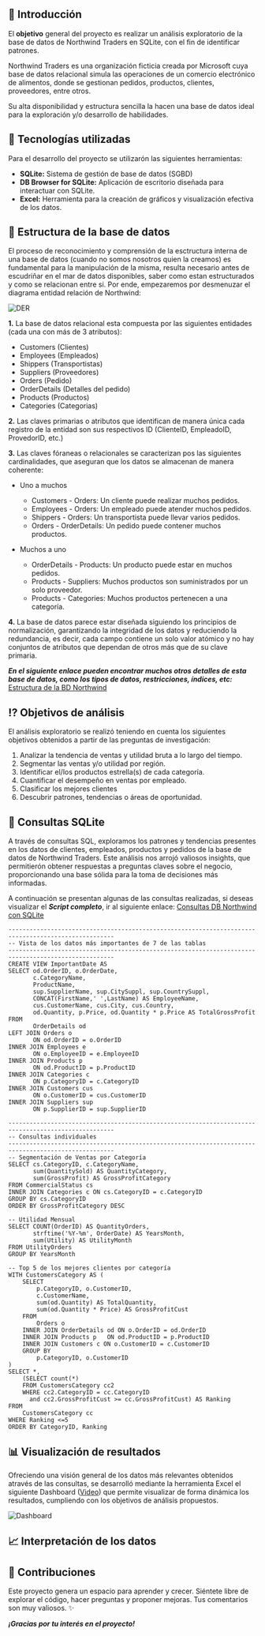 ## :dart: Introducción

El **objetivo** general del proyecto es realizar un análisis exploratorio de la base de datos de Northwind Traders en SQLite, con el fin de identificar patrones.

Northwind Traders es una organización ficticia creada por Microsoft cuya base de datos relacional simula las operaciones de un comercio electrónico de alimentos, donde se gestionan pedidos, productos, clientes, proveedores, entre otros.

Su alta disponibilidad y estructura sencilla la hacen una base de datos ideal para la exploración y/o desarrollo de habilidades.

## :wrench: Tecnologías utilizadas

Para el desarrollo del proyecto se utilizarón las siguientes herramientas:

- **SQLite:** Sistema de gestión de base de datos (SGBD)
- **DB Browser for SQLite:** Aplicación de escritorio diseñada para interactuar con SQLite. 
- **Excel:** Herramienta para la creación de gráficos y visualización efectiva de los datos.

## :open_file_folder: Estructura de la base de datos

El proceso de reconocimiento y comprensión de la esctructura interna de una base de datos (cuando no somos nosotros quien la creamos) es fundamental para la manipulación de la misma, resulta necesario antes de escudriñar en el mar de datos disponibles, saber como estan estructurados y como se relacionan entre si. Por ende, empezaremos por desmenuzar el diagrama entidad relación de Northwind:

![DER](https://github.com/Johanna-Rojas/BD_NORTHWIND/blob/main/Northwind_E-R_Diagram.png)

**1.** La base de datos relacional esta compuesta por las siguientes entidades (cada una con más de 3 atributos):
- Customers (Clientes)
- Employees (Empleados)
- Shippers (Transportistas)
- Suppliers (Proveedores)
- Orders (Pedido)
- OrderDetails (Detalles del pedido)
- Products (Productos)
- Categories (Categorias)

**2.** Las claves primarias o atributos que identifican de manera única cada registro de la entidad son sus respectivos ID (ClienteID, EmpleadoID, ProvedorID, etc.) 

**3.** Las claves fóraneas o relacionales se caracterizan pos las siguientes cardinalidades, que aseguran que los datos se almacenan de manera coherente:

* Uno a muchos
   - Customers - Orders: Un cliente puede realizar muchos pedidos.
   - Employees - Orders: Un empleado puede atender muchos pedidos.
   - Shippers - Orders: Un transportista puede llevar varios pedidos.
   - Orders - OrderDetails: Un pedido puede contener muchos productos.

* Muchos a uno
   - OrderDetails - Products: Un producto puede estar en muchos pedidos.
   - Products - Suppliers: Muchos productos son suministrados por un solo proveedor.
   - Products - Categories: Muchos productos pertenecen a una categoría.

**4.** La base de datos parece estar diseñada siguiendo los principios de normalización, garantizando la integridad de los datos y reduciendo la redundancia, es decir, cada campo contiene un solo valor atómico y no hay conjuntos de atributos que dependan de otros más que de su clave primaria.

***En el siguiente enlace pueden encontrar muchos otros detalles de esta base de datos, como los tipos de datos, restricciones, índices, etc:*** [Estructura de la BD Northwind](https://en.wikiversity.org/wiki/Database_Examples/Northwind)

## :interrobang: Objetivos de análisis

El análisis exploratorio se realizó teniendo en cuenta los siguientes objetivos obtenidos a partir de las preguntas de investigación:

1. Analizar la tendencia de ventas y utilidad bruta a lo largo del tiempo.
2. Segmentar las ventas y/o utilidad por región.
3. Identificar el/los productos estrella(s) de cada categoría.
4. Cuantificar el desempeño en ventas por empleado.
5. Clasificar los mejores clientes
6. Descubrir patrones, tendencias o áreas de oportunidad.

## :bookmark_tabs: Consultas SQLite

A través de consultas SQL, exploramos los patrones y tendencias presentes en los datos de clientes, empleados, productos y pedidos de la base de datos de Northwind Traders. Este análisis nos arrojó valiosos insights, que permitierón obtener respuestas a preguntas claves sobre el negocio, proporcionando una base sólida para la toma de decisiones más informadas.

A continuación se presentan algunas de las consultas realizadas, si deseas visualizar el ***Script completo***, ir al siguiente enlace: [Consultas DB Northwind con SQLite](https://github.com/Johanna-Rojas/BD_NORTHWIND/blob/main/Queries_Norhwind.sql)

~~~
----------------------------------------------------------------------------------------------------
-- Vista de los datos más importantes de 7 de las tablas
----------------------------------------------------------------------------------------------------
CREATE VIEW ImportantDate AS
SELECT od.OrderID, o.OrderDate, 
	   c.CategoryName, 
	   ProductName, 
	   sup.SupplierName, sup.CitySuppl, sup.CountrySuppl,
	   CONCAT(FirstName,' ',LastName) AS EmployeeName,
	   cus.CustomerName, cus.City, cus.Country,
	   od.Quantity, p.Price, od.Quantity * p.Price AS TotalGrossProfit
FROM 
	   OrderDetails od
LEFT JOIN Orders o 
	   ON od.OrderID = o.OrderID
INNER JOIN Employees e 
	   ON o.EmployeeID = e.EmployeeID
INNER JOIN Products p 
	   ON od.ProductID = p.ProductID
INNER JOIN Categories c 
	   ON p.CategoryID = c.CategoryID
INNER JOIN Customers cus 
	   ON o.CustomerID = cus.CustomerID
INNER JOIN Suppliers sup 
	   ON p.SupplierID = sup.SupplierID

----------------------------------------------------------------------------------------------------
-- Consultas individuales
----------------------------------------------------------------------------------------------------
-- Segmentación de Ventas por Categoría
SELECT cs.CategoryID, c.CategoryName,
	   sum(QuantitySold) AS QuantityCategory, 
	   sum(GrossProfit) AS GrossProfitCategory
FROM CommercialStatus cs
INNER JOIN Categories c ON cs.CategoryID = c.CategoryID
GROUP BY cs.CategoryID
ORDER BY GrossProfitCategory DESC

-- Utilidad Mensual
SELECT COUNT(OrderID) AS QuantityOrders, 
	   strftime('%Y-%m', OrderDate) AS YearsMonth,
	   sum(Utility) AS UtilityMonth
FROM UtilityOrders
GROUP BY YearsMonth

-- Top 5 de los mejores clientes por categoría
WITH CustomersCategory AS (
	SELECT 
		p.CategoryID, o.CustomerID, 
	    c.CustomerName,
	    sum(od.Quantity) AS TotalQuantity,
	    sum(od.Quantity * Price) AS GrossProfitCust
	FROM 
		Orders o
	INNER JOIN OrderDetails od ON o.OrderID = od.OrderID
	INNER JOIN Products p 	ON od.ProductID = p.ProductID
	INNER JOIN Customers c ON o.CustomerID = c.CustomerID
	GROUP BY 
		p.CategoryID, o.CustomerID
)
SELECT *,
	(SELECT count(*)
	FROM CustomersCategory cc2
	WHERE cc2.CategoryID = cc.CategoryID
	  and cc2.GrossProfitCust >= cc.GrossProfitCust) AS Ranking
FROM
	CustomersCategory cc
WHERE Ranking <=5
ORDER BY CategoryID, Ranking
~~~

## :bar_chart: Visualización de resultados

Ofreciendo una visión general de los datos más relevantes obtenidos através de las consultas, se desarrolló mediante la herramienta Excel el siguiente Dashboard ([Video](https://vimeo.com/1018096795)) que permite visualizar de forma dinámica los resultados, cumpliendo con los objetivos de análisis propuestos. 

![Dashboard](https://github.com/Johanna-Rojas/BD_NORTHWIND/blob/main/Dashboard_Analisis_Northwind.png)


## :chart_with_upwards_trend: Interpretación de los datos



## :pencil: Contribuciones

Este proyecto genera un espacio para aprender y crecer. 
Siéntete libre de explorar el código, hacer preguntas y proponer mejoras. 
Tus comentarios son muy valiosos. :sparkles:

***¡Gracias por tu interés en el proyecto!***